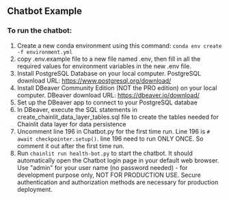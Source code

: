 ## Chatbot Example

### To run the chatbot:
1. Create a new conda environment using this command: `conda env create -f environment.yml`
2. copy .env.example file to a new file named .env, then fill in all the required values for environment variables in the new .env file.
3. Install PostgreSQL Database on your local computer. PostgreSQL download URL: https://www.postgresql.org/download/
4. Install DBeaver Community Edition (NOT the PRO edition) on your local computer. DBeaver download URL: https://dbeaver.io/download/
5. Set up the DBeaver app to connect to your PostgreSQL databae
6. In DBeaver, execute the SQL statements in create_chainlit_data_layer_tables.sql file to create the tables needed for Chainlit data layer for data persistence
7. Uncomment line 196 in Chatbot.py for the first time run. Line 196 is `# await checkpointer.setup()`. line 196 need to run ONLY ONCE. So comment it out after the first time run.
8. Run `chainlit run health-bot.py` to start the chatbot. It should automatically open the Chatbot login page in your default web browser. Use "admin" for your user name (no password needed) - for development purpose only, NOT FOR PRODUCTION USE. Secure authentication and authorization methods are necessary for production deployment.